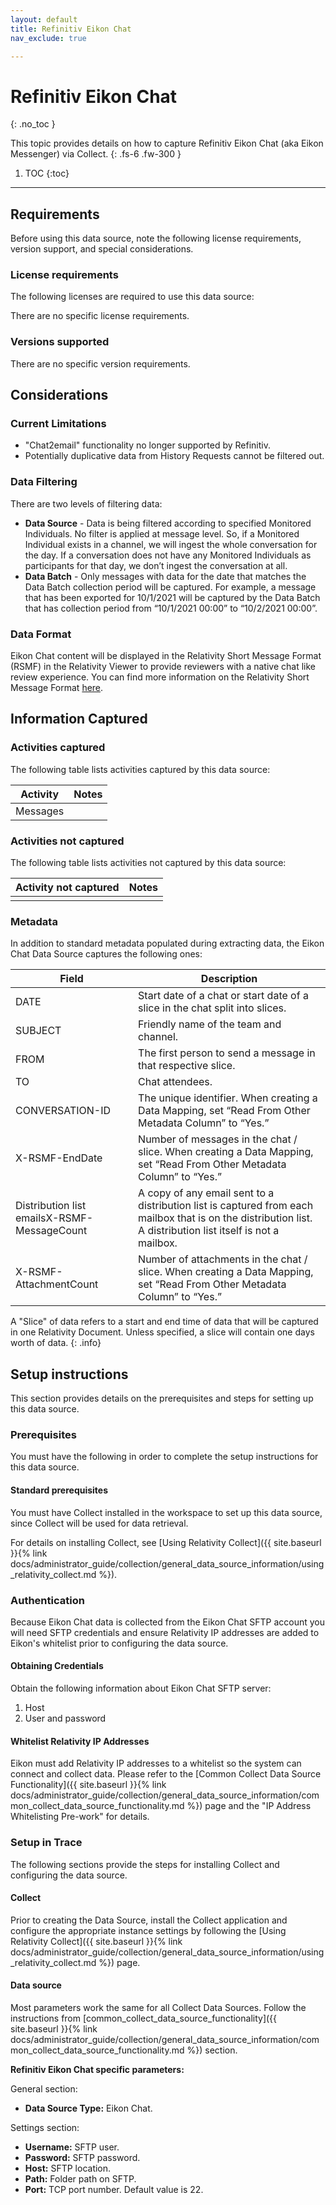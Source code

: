 ```yaml
---
layout: default
title: Refinitiv Eikon Chat
nav_exclude: true

---
```


# Refinitiv Eikon Chat
{: .no_toc }

This topic provides details on how to capture Refinitiv Eikon Chat (aka Eikon Messenger) via Collect.
{: .fs-6 .fw-300 }

1. TOC
{:toc}

---

## Requirements
Before using this data source, note the following license requirements, version support, and special considerations.

### License requirements
The following licenses are required to use this data source:

There are no specific license requirements.

### Versions supported
There are no specific version requirements.

## Considerations

### Current Limitations 

- "Chat2email" functionality no longer supported by Refinitiv.
- Potentially duplicative data from History Requests cannot be filtered out.

### Data Filtering

There are two levels of filtering data: 

- **Data Source** - Data is being filtered according to specified Monitored Individuals. No filter is applied at message level. So, if a Monitored Individual exists in a channel, we will ingest the whole conversation for the day. If a conversation does not have any Monitored Individuals as participants for that day, we don’t ingest the conversation at all.
- **Data Batch** - Only messages with data for the date that matches the Data Batch collection period will be captured. For example, a message that has been exported for 10/1/2021 will be captured by the Data Batch that has collection period from “10/1/2021 00:00” to “10/2/2021 00:00”.

### Data Format
Eikon Chat content will be displayed in the Relativity Short Message Format (RSMF) in the Relativity Viewer to provide reviewers with a native chat like review experience. You can find more information on the Relativity Short Message Format [here](https://help.relativity.com/RelativityOne/Content/System_Guides/Relativity_Short_Message_Format/Relativity_Short_Message_Format.htm).

## Information Captured

### Activities captured

The following table lists activities captured by this data source:

| Activity                                                     | Notes                                               |
| ------------------------------------------------------------ | --------------------------------------------------- |
| Messages                            |                                                     |

### Activities not captured

The following table lists activities not captured by this data source:

| Activity not captured                                        | Notes                                                |
| ------------------------------------------------------------ | ---------------------------------------------------- |
|                                                |                                                      |

### Metadata 

In addition to standard metadata populated during extracting data, the Eikon Chat Data Source captures the following ones: 

| Field                                       | Description                                                  |
| ------------------------------------------- | ------------------------------------------------------------ |
| DATE                                        | Start date of a chat or start date of a slice in the chat split into slices. |
| SUBJECT                                     | Friendly name of the team and channel.                       |
| FROM                                        | The first person to send a message in that respective slice. |
| TO                                          | Chat attendees.                                              |
| CONVERSATION-ID                             | The unique identifier. When creating a Data Mapping, set “Read From Other Metadata Column” to “Yes.” |
| X-RSMF-EndDate                              | Number of messages in the chat / slice. When creating a Data Mapping, set “Read From Other Metadata Column” to “Yes.” |
| Distribution list emailsX-RSMF-MessageCount | A copy of any email sent to a distribution list is captured from each mailbox that is on the distribution list. A distribution list itself is not a mailbox. |
| X-RSMF-AttachmentCount                      | Number of attachments in the chat / slice. When creating a Data Mapping, set “Read From Other Metadata Column” to “Yes.” |

A "Slice" of data refers to a start and end time of data that will be captured in one Relativity Document. Unless specified, a slice will contain one days worth of data.
{: .info}

## Setup instructions 

This section provides details on the prerequisites and steps for setting up this data source.

### Prerequisites

You must have the following in order to complete the setup instructions for this data source.

#### Standard prerequisites

You must have Collect installed in the workspace to set up this data source, since Collect will be used for data retrieval. 

For details on installing Collect, see [Using Relativity Collect]({{ site.baseurl }}{% link docs/administrator_guide/collection/general_data_source_information/using_relativity_collect.md %}).

### Authentication

Because Eikon Chat data is collected from the Eikon Chat SFTP account you will need SFTP credentials and ensure Relativity IP addresses are added to Eikon's whitelist prior to configuring the data source.

#### Obtaining Credentials

Obtain the following information about Eikon Chat SFTP server: 
1. Host
2. User and password

#### Whitelist Relativity IP Addresses

Eikon must add Relativity IP addresses to a whitelist so the system can connect and collect data. Please refer to the [Common Collect Data Source Functionality]({{ site.baseurl }}{% link docs/administrator_guide/collection/general_data_source_information/common_collect_data_source_functionality.md %}) page and the "IP Address Whitelisting Pre-work" for details.

### Setup in Trace

The following sections provide the steps for installing Collect and configuring the data source.

#### Collect

Prior to creating the Data Source, install the Collect application and configure the appropriate instance settings by following the [Using Relativity Collect]({{ site.baseurl }}{% link docs/administrator_guide/collection/general_data_source_information/using_relativity_collect.md %}) page.

#### Data source

Most parameters work the same for all Collect Data Sources. Follow the instructions from [common_collect_data_source_functionality]({{ site.baseurl }}{% link docs/administrator_guide/collection/general_data_source_information/common_collect_data_source_functionality.md %}) section. 

**Refinitiv Eikon Chat specific parameters:** 

General section: 

- **Data Source Type:** Eikon Chat.  

Settings section:

- **Username:** SFTP user.
- **Password:** SFTP password.
- **Host:** SFTP location.
- **Path:** Folder path on SFTP.
- **Port:** TCP port number. Default value is 22.


 

